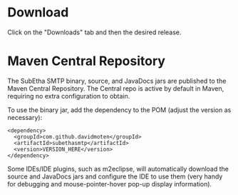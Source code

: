 # Download #
Click on the "Downloads" tab and then the desired release.

# Maven Central Repository #
The SubEtha SMTP binary, source, and JavaDocs jars are published to the Maven Central Repository.  The Central repo is active by default in Maven, requiring no extra configuration to obtain.

To use the binary jar, add the dependency to the POM (adjust the version as necessary):
```
<dependency>
  <groupId>com.github.davidmoten</groupId>
  <artifactId>subethasmtp</artifactId>
  <version>VERSION_HERE</version>
</dependency>
```

Some IDEs/IDE plugins, such as m2eclipse, will automatically download the source and JavaDocs jars and configure the IDE to use them (very handy for debugging and mouse-pointer-hover pop-up display information).